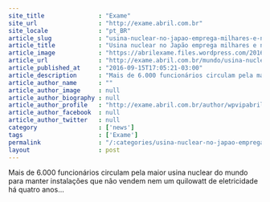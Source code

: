 ```yaml
---
site_title               : "Exame"
site_url                 : "http://exame.abril.com.br"
site_locale              : "pt_BR"
article_slug             : "usina-nuclear-no-japao-emprega-milhares-e-nao-produz-energia"
article_title            : "Usina nuclear no Japão emprega milhares e não produz energia"
article_image            : "https://abrilexame.files.wordpress.com/2016/09/size_960_16_9_kashiwazaki-kariwa.jpg?quality=70&strip=all&w=960"
article_url              : "http://exame.abril.com.br/mundo/usina-nuclear-no-japao-emprega-milhares-e-nao-produz-energia/"
article_published_at     : "2016-09-15T17:05:21-03:00"
article_description      : "Mais de 6.000 funcionários circulam pela maior usina nuclear do mundo para manter instalações que não vendem nem um quilowatt de eletricidade há quatro anos..."
article_author_name      : ""
article_author_image     : null
article_author_biography : null
article_author_profile   : "http://exame.abril.com.br/author/wpvipabril/"
article_author_facebook  : null
article_author_twitter   : null
category                 : ['news']
tags                     : ['Exame']
permalink                : "/:categories/usina-nuclear-no-japao-emprega-milhares-e-nao-produz-energia/"
layout                   : post
---
```


Mais de 6.000 funcionários circulam pela maior usina nuclear do mundo para manter instalações que não vendem nem um quilowatt de eletricidade há quatro anos...
